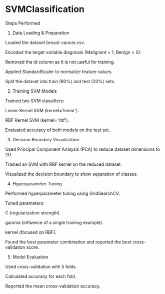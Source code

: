 # SVMClassification

Steps Performed

1. Data Loading & Preparation

  Loaded the dataset breast-cancer.csv.

  Encoded the target variable diagnosis (Malignant = 1, Benign = 0).

  Removed the id column as it is not useful for training.

  Applied StandardScaler to normalize feature values.

  Split the dataset into train (80%) and test (20%) sets.

2. Training SVM Models

  Trained two SVM classifiers:

  Linear Kernel SVM (kernel='linear').

  RBF Kernel SVM (kernel='rbf').

  Evaluated accuracy of both models on the test set.

3. Decision Boundary Visualization

  Used Principal Component Analysis (PCA) to reduce dataset dimensions to 2D.

  Trained an SVM with RBF kernel on the reduced dataset.

  Visualized the decision boundary to show separation of classes.

4. Hyperparameter Tuning

  Performed hyperparameter tuning using GridSearchCV.

  Tuned parameters:

  C (regularization strength).

  gamma (influence of a single training example).

  kernel (focused on RBF).

  Found the best parameter combination and reported the best cross-validation score.

5. Model Evaluation

  Used cross-validation with 5 folds.

  Calculated accuracy for each fold.

  Reported the mean cross-validation accuracy.
